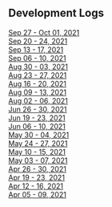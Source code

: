 ## Development Logs
[Sep 27 - Oct 01, 2021](./prod/devlogs/09272021.md) <br/>[Sep 20 - 24, 2021](./prod/devlogs/09202021.md) <br/>
[Sep 13 - 17, 2021](./prod/devlogs/09132021.md) <br/>
[Sep 06 - 10, 2021](./prod/devlogs/09062021.md) <br/>
[Aug 30 - 03, 2021](./prod/devlogs/08302021.md) <br/>
[Aug 23 - 27, 2021](./prod/devlogs/08232021.md) <br/>
[Aug 16 - 20, 2021](./prod/devlogs/08162021.md) <br/>
[Aug 09 - 13, 2021](./prod/devlogs/08092021.md) <br/>
[Aug 02 - 06, 2021](./prod/devlogs/08022021.md) <br/>
[Jun 26 - 30, 2021](./prod/devlogs/07262021.md) <br/>
[Jun 19 - 23, 2021](./prod/devlogs/07192021.md) <br/>
[Jun 06 - 10, 2021](./prod/devlogs/06072021.md) <br/>
[May 30 - 04, 2021](./prod/devlogs/05302021.md) <br/>
[May 24 - 27, 2021](./prod/devlogs/05242021.md) <br/>
[May 10 - 15, 2021](./prod/devlogs/05102021.md) <br/>
[May 03 - 07, 2021](./prod/devlogs/05032021.md) <br/>
[Apr 26 - 30, 2021](./prod/devlogs/04262021.md) <br/>
[Apr 19 - 23, 2021](./prod/devlogs/04192021.md) <br/>
[Apr 12 - 16, 2021](./prod/devlogs/04122021.md) <br/>
[Apr 05 - 09, 2021](./prod/devlogs/04052021.md) <br/>
